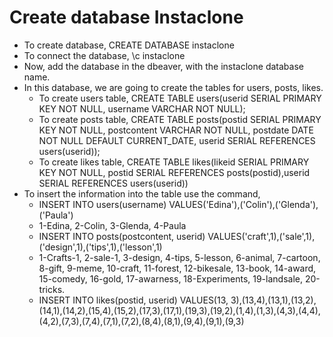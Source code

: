 # Create database Instaclone

- To create database, CREATE DATABASE instaclone
- To connect the database, \c instaclone
- Now, add the database in the dbeaver, with the instaclone database name.
- In this database, we are going to create the tables for users, posts, likes.
  - To create users table, CREATE TABLE users(userid SERIAL PRIMARY KEY NOT NULL, username VARCHAR NOT NULL);
  - To create posts table, CREATE TABLE posts(postid SERIAL PRIMARY KEY NOT NULL, postcontent VARCHAR NOT NULL, postdate DATE NOT NULL DEFAULT CURRENT_DATE, userid SERIAL REFERENCES users(userid));
  - To create likes table, CREATE TABLE likes(likeid SERIAL PRIMARY KEY NOT NULL, postid SERIAL REFERENCES posts(postid),userid SERIAL REFERENCES users(userid))
- To insert the information into the table use the command,
  - INSERT INTO users(username) VALUES('Edina'),('Colin'),('Glenda'),('Paula')
  - 1-Edina, 2-Colin, 3-Glenda, 4-Paula
  - INSERT INTO posts(postcontent, userid) VALUES('craft',1),('sale',1),('design',1),('tips',1),('lesson',1)
  - 1-Crafts-1, 2-sale-1, 3-design, 4-tips, 5-lesson, 6-animal, 7-cartoon, 8-gift, 9-meme, 10-craft, 11-forest, 12-bikesale, 13-book, 14-award, 15-comedy, 16-gold, 17-awarness, 18-Experiments, 19-landsale, 20-tricks.
  - INSERT INTO likes(postid, userid) VALUES(13, 3),(13,4),(13,1),(13,2),(14,1),(14,2),(15,4),(15,2),(17,3),(17,1),(19,3),(19,2),(1,4),(1,3),(4,3),(4,4),(4,2),(7,3),(7,4),(7,1),(7,2),(8,4),(8,1),(9,4),(9,1),(9,3)

